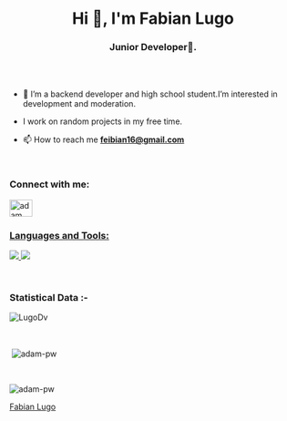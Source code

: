 <h1 align="center">Hi 👋, I'm Fabian Lugo</h1>
<h3 align="center">Junior Developer🌟.</h3>

<br>



<br>

<p>


- 🌱 I’m a backend developer and high school student.I’m interested in development and moderation.
- I work on random projects in my free time. 

- 📫 How to reach me **feibian16@gmail.com**

 </p> 

<br>

<h3 align="left">Connect with me:</h3>
<p align="left">
  <a href="www.linkedin.com/in/fabián-andrés-lugo-muñoz-" target="blank"><img align="center"
      src="https://raw.githubusercontent.com/rahuldkjain/github-profile-readme-generator/master/src/images/icons/Social/linked-in-alt.svg"
      alt="adam pithewan" height="30" width="40" /></a>
  <a href="https://fb.com/adam pithen wala" target="blank"><img align="center"
      
 
 

</p>

<br>

<h3 align="left">Languages and Tools:</h3>

<p align="left">
  <a href="https://skillicons.dev">
    <img src="https://skillicons.dev/icons?i=git,docker,java,mysql,python,spring,postman" />
    <img src="https://skillicons.dev/icons?i=html,css,javascript" />
    
  </a>
</p>

<br>

<h3>Statistical Data :-</h3>
<p><img align="center"
    src="https://github-readme-stats.vercel.app/api/top-langs?username=LugoDv&show_icons=true&locale=en&bg_color=0d1117&text_color=ffffff&layout=compact"
    alt="LugoDv" 
    bg_color=#808080/></p>

<br>

<p>&nbsp;<img align="center" src="https://github-readme-stats.vercel.app/api?username=LugoDv&show_icons=true&locale=en&bg_color=0d1117&text_color=ffffff&repo=convoychat"
    alt="adam-pw" /></p>

<br>

<p><img align="center" src="https://github-readme-streak-stats.herokuapp.com/?user=LugoDv&theme=dark&background=0d1117&date_format=M%20j%5B%2C%20Y%5D" alt="adam-pw" /></p>
      


[Fabian Lugo](https://github.com/LugoDv)

<!---
LugoDv/LugoDv is a ✨ special ✨ repository because its `README.md` (this file) appears on your GitHub profile.
You can click the Preview link to take a look at your changes.
--->
